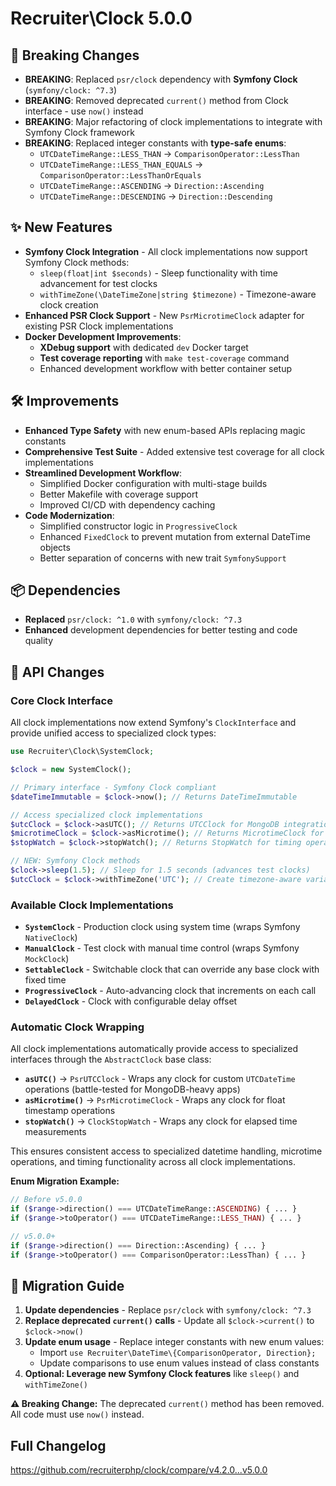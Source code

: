 # Recruiter\Clock 5.0.0

## 🚀 Breaking Changes

- **BREAKING**: Replaced `psr/clock` dependency with **Symfony Clock** (`symfony/clock: ^7.3`)
- **BREAKING**: Removed deprecated `current()` method from Clock interface - use `now()` instead
- **BREAKING**: Major refactoring of clock implementations to integrate with Symfony Clock framework
- **BREAKING**: Replaced integer constants with **type-safe enums**:
  - `UTCDateTimeRange::LESS_THAN` → `ComparisonOperator::LessThan`
  - `UTCDateTimeRange::LESS_THAN_EQUALS` → `ComparisonOperator::LessThanOrEquals`
  - `UTCDateTimeRange::ASCENDING` → `Direction::Ascending`
  - `UTCDateTimeRange::DESCENDING` → `Direction::Descending`

## ✨ New Features

- **Symfony Clock Integration** - All clock implementations now support Symfony Clock methods:
  - `sleep(float|int $seconds)` - Sleep functionality with time advancement for test clocks
  - `withTimeZone(\DateTimeZone|string $timezone)` - Timezone-aware clock creation
- **Enhanced PSR Clock Support** - New `PsrMicrotimeClock` adapter for existing PSR Clock implementations
- **Docker Development Improvements**:
  - **XDebug support** with dedicated `dev` Docker target
  - **Test coverage reporting** with `make test-coverage` command
  - Enhanced development workflow with better container setup

## 🛠️ Improvements

- **Enhanced Type Safety** with new enum-based APIs replacing magic constants
- **Comprehensive Test Suite** - Added extensive test coverage for all clock implementations
- **Streamlined Development Workflow**:
  - Simplified Docker configuration with multi-stage builds
  - Better Makefile with coverage support
  - Improved CI/CD with dependency caching
- **Code Modernization**:
  - Simplified constructor logic in `ProgressiveClock`
  - Enhanced `FixedClock` to prevent mutation from external DateTime objects
  - Better separation of concerns with new trait `SymfonySupport`

## 📦 Dependencies

- **Replaced** `psr/clock: ^1.0` with `symfony/clock: ^7.3`
- **Enhanced** development dependencies for better testing and code quality

## 🔧 API Changes

### Core Clock Interface

All clock implementations now extend Symfony's `ClockInterface` and provide unified access to specialized clock types:

```php
use Recruiter\Clock\SystemClock;

$clock = new SystemClock();

// Primary interface - Symfony Clock compliant
$dateTimeImmutable = $clock->now(); // Returns DateTimeImmutable

// Access specialized clock implementations
$utcClock = $clock->asUTC(); // Returns UTCClock for MongoDB integration
$microtimeClock = $clock->asMicrotime(); // Returns MicrotimeClock for float timestamps
$stopWatch = $clock->stopWatch(); // Returns StopWatch for timing operations

// NEW: Symfony Clock methods
$clock->sleep(1.5); // Sleep for 1.5 seconds (advances test clocks)
$utcClock = $clock->withTimeZone('UTC'); // Create timezone-aware variant
```

### Available Clock Implementations

- **`SystemClock`** - Production clock using system time (wraps Symfony `NativeClock`)
- **`ManualClock`** - Test clock with manual time control (wraps Symfony `MockClock`)
- **`SettableClock`** - Switchable clock that can override any base clock with fixed time
- **`ProgressiveClock`** - Auto-advancing clock that increments on each call
- **`DelayedClock`** - Clock with configurable delay offset

### Automatic Clock Wrapping

All clock implementations automatically provide access to specialized interfaces through the `AbstractClock` base class:

- **`asUTC()`** → `PsrUTCClock` - Wraps any clock for custom `UTCDateTime` operations (battle-tested for MongoDB-heavy apps)
- **`asMicrotime()`** → `PsrMicrotimeClock` - Wraps any clock for float timestamp operations
- **`stopWatch()`** → `ClockStopWatch` - Wraps any clock for elapsed time measurements

This ensures consistent access to specialized datetime handling, microtime operations, and timing functionality across all clock implementations.

**Enum Migration Example:**
```php
// Before v5.0.0
if ($range->direction() === UTCDateTimeRange::ASCENDING) { ... }
if ($range->toOperator() === UTCDateTimeRange::LESS_THAN) { ... }

// v5.0.0+
if ($range->direction() === Direction::Ascending) { ... }
if ($range->toOperator() === ComparisonOperator::LessThan) { ... }
```

## 🔄 Migration Guide

1. **Update dependencies** - Replace `psr/clock` with `symfony/clock: ^7.3`
2. **Replace deprecated `current()` calls** - Update all `$clock->current()` to `$clock->now()`
3. **Update enum usage** - Replace integer constants with new enum values:
   - Import `use Recruiter\DateTime\{ComparisonOperator, Direction};`
   - Update comparisons to use enum values instead of class constants
4. **Optional: Leverage new Symfony Clock features** like `sleep()` and `withTimeZone()`

**⚠️ Breaking Change:** The deprecated `current()` method has been removed. All code must use `now()` instead.

## Full Changelog

https://github.com/recruiterphp/clock/compare/v4.2.0...v5.0.0
